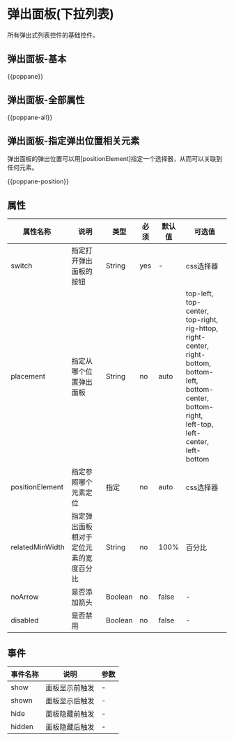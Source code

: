 # 弹出面板(下拉列表)

所有弹出式列表控件的基础控件。

## 弹出面板-基本

{{poppane}}

## 弹出面板-全部属性

{{poppane-all}}

## 弹出面板-指定弹出位置相关元素

弹出面板的弹出位置可以用[positionElement]指定一个选择器，从而可以关联到任何元素。

{{poppane-position}}

## 属性

| <div style="width: 120px;">属性名称</div> | 说明 | 类型 | 必须 | 默认值 | 可选值 |
| ----- | ----- | ----- | ----- | ----- | ----- |
| switch | 指定打开弹出面板的按钮 | String | yes | - | css选择器 |
| placement | 指定从哪个位置弹出面板 | String | no | auto | top-left,<br>top-center,<br>top-right,<br>rig-httop,<br>right-center,<br>right-bottom, bottom-left,<br>bottom-center,<br>bottom-right,<br>left-top,<br>left-center,<br>left-bottom |
| positionElement | 指定参照哪个元素定位 | 指定 | no | auto | css选择器 |
| relatedMinWidth | 指定弹出面板相对于定位元素的宽度百分比 | String | no | 100% | 百分比 |
| noArrow | 是否添加箭头 | Boolean | no | false | - |
| disabled | 是否禁用 | Boolean | no | false | - |

## 事件

| 事件名称 | 说明 | 参数 |
| ----- | ----- | ----- |
| show | 面板显示前触发 | - |
| shown | 面板显示后触发 | - |
| hide | 面板隐藏前触发 | - |
| hidden | 面板隐藏后触发 | - |


